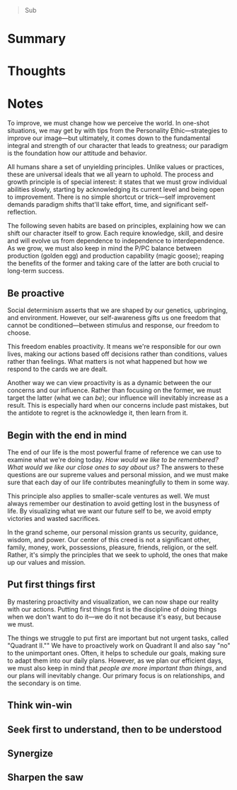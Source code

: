 > Sub

# Summary

# Thoughts

# Notes
To improve, we must change how we perceive the world. In one-shot situations, we may get by with tips from the Personality Ethic—strategies to improve our image—but ultimately, it comes down to the fundamental integral and strength of our character that leads to greatness; our paradigm is the foundation how our attitude and behavior.

All humans share a set of unyielding principles. Unlike values or practices, these are universal ideals that we all yearn to uphold. The process and growth principle is of special interest: it states that we must grow individual abilities slowly, starting by acknowledging its current level and being open to improvement. There is no simple shortcut or trick—self improvement demands paradigm shifts that'll take effort, time, and significant self-reflection.

The following seven habits are based on principles, explaining how we can shift our character itself to grow. Each require knowledge, skill, and desire and will evolve us from dependence to independence to interdependence. As we grow, we must also keep in mind the P/PC balance between production (golden egg) and production capability (magic goose); reaping the benefits of the former and taking care of the latter are both crucial to long-term success.

## Be proactive
Social determinism asserts that we are shaped by our genetics, upbringing, and environment. However, our self-awareness gifts us one freedom that cannot be conditioned—between stimulus and response, our freedom to choose.

This freedom enables proactivity. It means we're responsible for our own lives, making our actions based off decisions rather than conditions, values rather than feelings. What matters is not what happened but how we respond to the cards we are dealt.

Another way we can view proactivity is as a dynamic between the our concerns and our influence. Rather than focusing on the former, we must target the latter (what we can *be*); our influence will inevitably increase as a result. This is especially hard when our concerns include past mistakes, but the antidote to regret is the acknowledge it, then learn from it.

## Begin with the end in mind
The end of our life is the most powerful frame of reference we can use to examine what we're doing today. *How would we like to be remembered? What would we like our close ones to say about us?* The answers to these questions are our supreme values and personal mission, and we must make sure that each day of our life contributes meaningfully to them in some way.

This principle also applies to smaller-scale ventures as well. We must always remember our destination to avoid getting lost in the busyness of life. By visualizing what we want our future self to be, we avoid empty victories and wasted sacrifices.

In the grand scheme, our personal mission grants us security, guidance, wisdom, and power. Our center of this creed is not a significant other, family, money, work, possessions, pleasure, friends, religion, or the self. Rather, it's simply the principles that we seek to uphold, the ones that make up our values and mission.

## Put first things first
By mastering proactivity and visualization, we can now shape our reality with our actions. Putting first things first is the discipline of doing things when we don't want to do it—we do it not because it's easy, but because we must.

The things we struggle to put first are important but not urgent tasks, called "Quadrant II."" We have to proactively work on Quadrant II and also say "no" to the unimportant ones. Often, it helps to schedule our goals, making sure to adapt them into our daily plans. However, as we plan our efficient days, we must also keep in mind that *people are more important than things*, and our plans will inevitably change. Our primary focus is on relationships, and the secondary is on time.

## Think win-win

## Seek first to understand, then to be understood

## Synergize

## Sharpen the saw